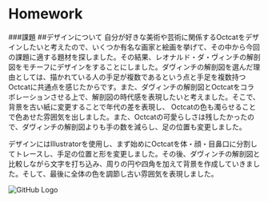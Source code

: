 # Homework
###課題
##デザインについて
自分が好きな美術や芸術に関係するOctcatをデザインしたいと考えたので、いくつか有名な画家と絵画を挙げて、その中から今回の課題に適する題材を探しました。その結果、レオナルド・ダ・ヴィンチの解剖図をモチーフにデザインをすることにしました。ダヴィンチの解剖図を選んだ理由としては、描かれている人の手足が複数であるという点と手足を複数持つOctcatに共通点を感じたからです。また、ダヴィンチの解剖図とOctcatをコラボレーションさせる上で、解剖図の時代感を表現したいと考えました。そこで、背景を古い紙に変更することで年代の差を表現し、
Octcatの色も濁らせることで色あせた雰囲気を出しました。また、Octcatの可愛らしさは残したかったので、ダヴィンチの解剖図よりも手の数を減らし、足の位置も変更しました。

デザインにはIllustratorを使用し、まず始めにOctcatを体・顔・目鼻口に分割してトレースし、手足の位置と形を変更しました。その後、ダヴィンチの解剖図と比較しながら文字を打ち込み、周りの円や四角を加えて背景を作成していきました。そして、最後に全体の色を調節し古い雰囲気を表現しました。

![GitHub Logo](file:///Users/kiri/Documents/octcat２次利用%20のコピー.svg)

